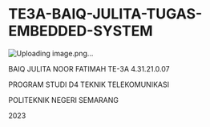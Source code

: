 # TE3A-BAIQ-JULITA-TUGAS-EMBEDDED-SYSTEM
![Uploading image.png…]()


BAIQ JULITA NOOR FATIMAH
TE-3A
4.31.21.0.07

PROGRAM STUDI D4 TEKNIK TELEKOMUNIKASI

POLITEKNIK NEGERI SEMARANG

2023
